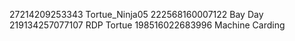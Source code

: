 27214209253343 Tortue_Ninja05
222568160007122 Bay Day
219134257077107 RDP Tortue
198516022683996 Machine Carding



